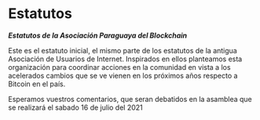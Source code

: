 # Estatutos

***Estatutos de la Asociación Paraguaya del Blockchain***

Este es el estatuto inicial, el mismo parte de los estatutos de la antigua Asociación de Usuarios de Internet. Inspirados en ellos planteamos esta organización para coordinar acciones en la comunidad en vista a los acelerados cambios que se ve vienen en los próximos años respecto a Bitcoin en el país.

Esperamos vuestros comentarios, que seran debatidos en la asamblea que se realizará el sabado 16 de julio del 2021